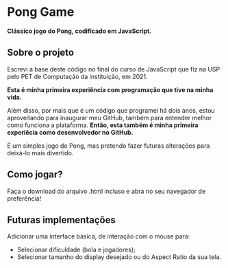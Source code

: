 # Pong Game
**Clássico jogo do Pong, codificado em JavaScript.**

## Sobre o projeto
Escrevi a base deste código no final do curso de JavaScript que fiz na USP pelo PET de Computação da instituição, em 2021.

__Esta é minha primeira experiência com programação que tive na minha vida.__

Além disso, por mais que é um código que programei há dois anos, estou aproveitando para inaugurar meu GitHub, também para entender melhor como funciona a plataforma. __Então, esta também é minha primeira experiêcia como desenvolvedor no GitHub.__

É um simples jogo do Pong, mas pretendo fazer futuras alterações para deixá-lo mais divertido.

## Como jogar?
Faça o download do arquivo .html incluso e abra no seu navegador de preferência!

## Futuras implementações
Adicionar uma interface básica, de interação com o mouse para:
- Selecionar dificuldade (bola e jogadores);
- Selecionar tamanho do display desejado ou do Aspect Ratio da sua tela.




